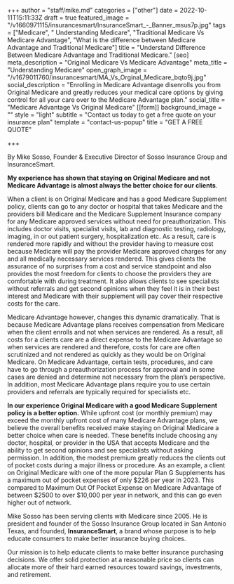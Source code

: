 +++
author = "staff/mike.md"
categories = ["other"]
date = 2022-10-11T15:11:33Z
draft = true
featured_image = "/v1660971115/insurancesmart/InsuranceSmart_-_Banner_msus7p.jpg"
tags = ["Medicare", " Understanding Medicare", "Traditional Medicare Vs Medicare Advantage", "What is the difference between Medicare Advantage and Traditional Medicare"]
title = "Understand Difference Between Medicare Advantage and Traditional Medicare."
[seo]
meta_description = "Original Medicare Vs Medicare Advantage"
meta_title = "Understanding Medicare"
open_graph_image = "/v1679011760/insurancesmart/MA_Vs_Orginal_Medicare_bqto9j.jpg"
social_description = "Enrolling in Medicare Advantage disenrolls you from Original Medicare and greatly reduces your medical care options by giving control for all your care over to the Medicare Advantage plan."
social_title = "Medicare Advantage Vs Original Medicare"
[[form]]
background_image = ""
style = "light"
subtitle = "Contact us today to get a free quote on your insurance plan"
template = "contact-us-popup"
title = "GET A FREE QUOTE"

+++

By Mike Sosso, Founder & Executive Director of Sosso Insurance Group and InsuranceSmart.

**My experience has shown that staying on Original Medicare and not Medicare Advantage is almost always the better choice for our clients**.

When a client is on Original Medicare and has a good Medicare Supplement policy, clients can go to any doctor or hospital that takes Medicare and the providers bill Medicare and the Medicare Supplement Insurance company for any Medicare approved services without need for preauthorization. This includes doctor visits, specialist visits, lab and diagnostic testing, radiology, imaging, in or out patient surgery, hospitalization etc. As a result, care is rendered more rapidly and without the provider having to measure cost because Medicare will pay the provider Medicare approved charges for any and all medically necessary services rendered. This gives clients the assurance of no surprises from a cost and service standpoint and also provides the most freedom for clients to choose the providers they are comfortable with during treatment. It also allows clients to see specialists without referrals and get second opinions when they feel it is in their best interest and Medicare with their supplement will pay cover their respective costs for the care.

Medicare Advantage however, changes this dynamic dramatically. That is because Medicare Advantage plans receives compensation from Medicare when the client enrolls and not when services are rendered. As a result, all costs for a clients care are a direct expense to the Medicare Advantage so when services are rendered and therefore, costs for care are often scrutinized and not rendered as quickly as they would be on Original Medicare. On Medicare Advantage, certain tests, procedures, and care have to go through a preauthorization process for approval and in some cases are denied and determine not necessary from the plan’s perspective. In addition, most Medicare Advantage plans require you to use certain providers and referrals are typically required for specialists etc.

**In our experience Original Medicare with a good Medicare Supplement policy is a better option.** While upfront cost (or monthly premium) may exceed the monthly upfront cost of many Medicare Advantage plans, we believe the overall benefits received make staying on Original Medicare a better choice when care is needed. These benefits include choosing any doctor, hospital, or provider in the USA that accepts Medicare and the ability to get second opinions and see specialists without asking permission. In addition, the modest premium greatly reduces the clients out of pocket costs during a major illness or procedure. As an example, a client on Original Medicare with one of the more popular Plan G Supplements has a maximum out of pocket expenses of only $226 per year in 2023. This compared to Maximum Out Of Pocket Expense on Medicare Advantage of between $2500 to over $10,000 per year in network, and this can go even higher out of network.

Mike Sosso has been serving clients with Medicare since 2005. He is president and founder of the Sosso Insurance Group located in San Antonio Texas, and founded, **InsuranceSmart**, a brand whose purpose is to help educate consumers to make better insurance buying choices.

Our mission is to help educate clients to make better insurance purchasing decisions. We offer solid protection at a reasonable price so clients can allocate more of their hard earned resources toward savings, investments, and retirement.
